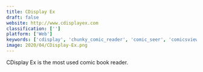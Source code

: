 ```yaml
---
title: CDisplay Ex
draft: false 
website: http://www.cdisplayex.com
classification: ['']
platform: ['Web']
keywords: ['cdisplay', 'chunky_comic_reader', 'comic_seer', 'comicsviewer', 'comix', 'document_viewer', 'evince', 'foxit_reader', 'icecream_ebook_reader', 'imageglass', 'lector', 'manga_rock', 'mupdf', 'pdf_reader_x', 'stdu_viewer', 'sumatra_pdf', 'pviewer']
image: 2020/04/CDisplay-Ex.png
---
```

CDisplay Ex is the most used comic book reader.
